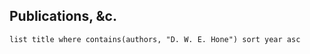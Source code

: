 ## Publications, &c.
```dataview
list title where contains(authors, "D. W. E. Hone") sort year asc
```
